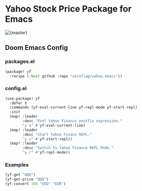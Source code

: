 # Yahoo Stock Price Package for Emacs

![{master}](https://github.com/zeroflag/yahoo.emacs/actions/workflows/ci.yml/badge.svg)

## Doom Emacs Config

### packages.el

```lisp
(package! yf
  :recipe (:host github :repo "zeroflag/yahoo.emacs"))
```

### config.el

```lisp
(use-package! yf
  :defer t
  :commands (yf-eval-current-line yf-repl-mode yf-start-repl)
  :init
  (map! :leader
        :desc "Evel Yahoo Finance postfix expression."
        "y e" #'yf-eval-current-line)
  (map! :leader
        :desc "Start Yahoo Finace REPL."
        "y s" #'yf-start-repl))
  (map! :leader
        :desc "Switch to Yahoo Finance REPL Mode."
        "y r" #'yf-repl-mode))
```

### Examples

```lisp
(yf-get "QQQ")
(yf-get-price "QQQ")
(yf-convert 100 "USD" "EUR")
```
